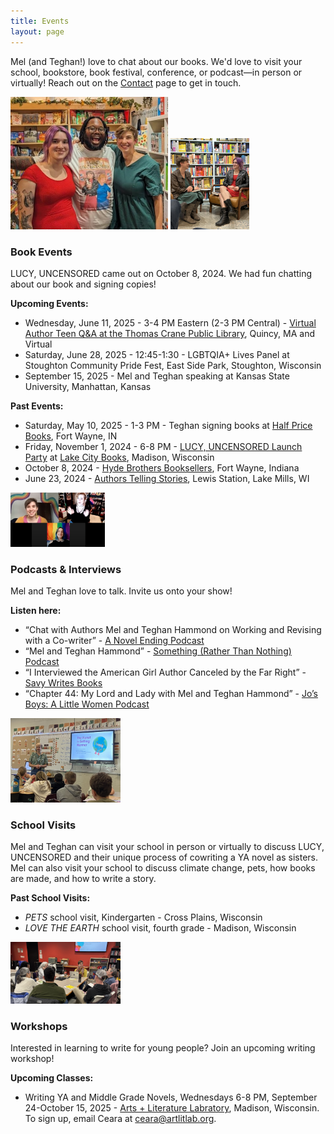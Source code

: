 ```yaml
---
title: Events
layout: page
---
```


Mel (and Teghan!) love to chat about our books. We'd love to visit your school, bookstore, book festival, conference, or podcast—in person or virtually! Reach out on the [Contact](https://www.melhammondbooks.com/contact) page to get in touch.  

<img src="images/site/lucy_launch_charles.JPG" alt="Mel and Teghan with Charles, wearing a Lucy, Uncensored t-shirt" class="image-center " style="max-width:50%;">

<img src="images/site/launch_party.jpeg" alt="Mel and Teghan chatting at Lake City Books" class="image-right " style="max-width:25%;">

### Book Events
LUCY, UNCENSORED came out on October 8, 2024. We had fun chatting about our book and signing copies!

**Upcoming Events:**
- Wednesday, June 11, 2025 - 3-4 PM Eastern (2-3 PM Central) - [Virtual Author Teen Q&A at the Thomas Crane Public Library](https://thomascranelibrary.assabetinteractive.com/calendar/teen-meet-the-authors-of-lucy-uncensored/?fbclid=IwY2xjawKmphdleHRuA2FlbQIxMABicmlkETFidTl2NUxRSFJ5R3BhS2toAR4NCMXbKtwnWdRIOajMxw23vchx-qAkaGO4wxneomwkBVW164xXhhyOpYEcMg_aem_JC7EiholMQzNQjLbdNWuBg), Quincy, MA and Virtual
- Saturday, June 28, 2025 - 12:45-1:30 - LGBTQIA+ Lives Panel at Stoughton Community Pride Fest, East Side Park, Stoughton, Wisconsin
- September 15, 2025 - Mel and Teghan speaking at Kansas State University, Manhattan, Kansas 

**Past Events:**
- Saturday, May 10, 2025 - 1-3 PM - Teghan signing books at [Half Price Books](https://www.hpb.com/store?storeid=HPB-102&showMap=true&horizontalView=true&isForm=true&y_source=1_MTExNTM4Mi03MTUtbG9jYXRpb24ud2Vic2l0ZQ%3D%3D), Fort Wayne, IN
- Friday, November 1, 2024 - 6-8 PM - [LUCY, UNCENSORED Launch Party](https://www.facebook.com/events/522726766819520) at [Lake City Books](https://www.lakecitybooks.com/), Madison, Wisconsin
- October 8, 2024 - [Hyde Brothers Booksellers](https://hydebros.com/), Fort Wayne, Indiana
- June 23, 2024 - [Authors Telling Stories](https://www.dailyunion.com/news/jefferson_county_area/story-slam-lake-mills-author-event-raises-funds-for-jefferson-county-literacy-council/article_f1d32cdc-3196-11ef-af63-db7e8b9b65ff.html), Lewis Station, Lake Mills, WI

<img src="images/site/savy_youtube.png" alt="Mel and Teghan chatting with Savy on Zoom" class="image-right " style="max-width:30%;">

### Podcasts & Interviews
Mel and Teghan love to talk. Invite us onto your show! 

**Listen here:**
- “Chat with Authors Mel and Teghan Hammond on Working and Revising with a Co-writer” - [A Novel Ending Podcast](https://www.anovelending.com/episode40)
- “Mel and Teghan Hammond” - [Something (Rather Than Nothing) Podcast](https://podcasts.apple.com/us/podcast/mel-and-teghan-hammond/id1473313040?i=1000652795846)
- “I Interviewed the American Girl Author Canceled by the Far Right” - [Savy Writes Books](https://youtu.be/pbcayXOV7Tc?si=J5zsrcT5ineM4Hji)
- “Chapter 44: My Lord and Lady with Mel and Teghan Hammond” - [Jo’s Boys: A Little Women Podcast](https://jos-boys-a-little-women-podcast.castos.com/episodes/chapter-44-my-lord-and-lady-with-mel-and-teghan-hammond)

<div class="entry">
    <img src="images/site/school_visit.jpeg" alt="Mel presents Love the Earth in a classroom" class="image-right" style="max-width: 35%;">
    <div class="text">
        <h3>School Visits</h3>
        <p>Mel and Teghan can visit your school in person or virtually to discuss LUCY, UNCENSORED and their unique process of cowriting a YA novel as sisters. Mel can also visit your school to discuss climate change, pets, how books are made, and how to write a story.</p>
        <p><strong>Past School Visits:</strong></p>
        <ul>
            <li><em>PETS</em> school visit, Kindergarten - Cross Plains, Wisconsin</li>
            <li><em>LOVE THE EARTH</em> school visit, fourth grade - Madison, Wisconsin</li>
        </ul>
    </div>
</div>

<img src="images/site/all_class.jpg" alt="Mel teaching a class at the Arts + Literature Labratory" class="image-right " style="max-width:35%;">

### Workshops
Interested in learning to write for young people? Join an upcoming writing workshop! 

**Upcoming Classes:**
- Writing YA and Middle Grade Novels, Wednesdays 6-8 PM, September 24-October 15, 2025 - [Arts + Literature Labratory](https://www.hisawyer.com/arts-literature-laboratory/schedules/activity-set/941852?source=semesters), Madison, Wisconsin. To sign up, email Ceara at ceara@artlitlab.org.
